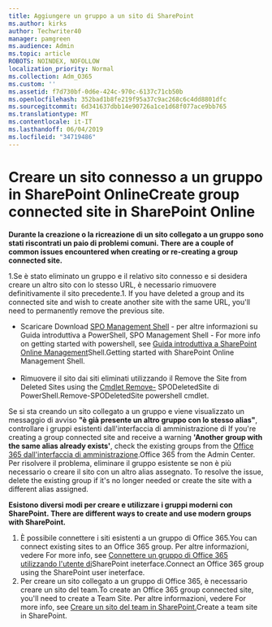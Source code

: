 ```yaml
---
title: Aggiungere un gruppo a un sito di SharePoint
ms.author: kirks
author: Techwriter40
manager: pamgreen
ms.audience: Admin
ms.topic: article
ROBOTS: NOINDEX, NOFOLLOW
localization_priority: Normal
ms.collection: Adm_O365
ms.custom: ''
ms.assetid: f7d730bf-0d6e-424c-970c-6137c71cb50b
ms.openlocfilehash: 352bad1b8fe219f95a37c9ac268c6c4dd8801dfc
ms.sourcegitcommit: 6d341637dbb14e90726a1ce1d68f077ace9bb765
ms.translationtype: MT
ms.contentlocale: it-IT
ms.lasthandoff: 06/04/2019
ms.locfileid: "34719486"
---
```

# <a name="create-group-connected-site-in-sharepoint-online"></a><span data-ttu-id="80d77-102">Creare un sito connesso a un gruppo in SharePoint Online</span><span class="sxs-lookup"><span data-stu-id="80d77-102">Create group connected site in SharePoint Online</span></span>

<p><span data-ttu-id="80d77-103"><strong>Durante la creazione o la ricreazione di un sito collegato a un gruppo sono stati riscontrati un paio di problemi comuni.&nbsp;</strong></span><span class="sxs-lookup"><span data-stu-id="80d77-103"><strong>There are a couple of common issues encountered when creating or re-creating a group connected site.&nbsp;</strong></span></span></p>  <p><span data-ttu-id="80d77-104">1.Se è stato eliminato un gruppo e il relativo sito connesso e si desidera creare un altro sito con lo stesso URL, è necessario rimuovere definitivamente il sito precedente.</span><span class="sxs-lookup"><span data-stu-id="80d77-104">1. If you have deleted a group and its connected site and wish to create another site with the same URL, you'll need to permanently remove the previous site.</span></span></p>  <ul>  <li><span data-ttu-id="80d77-105">Scaricare <a title="SPO Management Shell</span><span class="sxs-lookup"><span data-stu-id="80d77-105">Download <a title="SPO Management Shell</span></span>" href="https://support.office.com/en-ie/article/introduction-to-the-sharepoint-online-management-shell-c16941c3-19b4-4710-8056-34c034493429"><span data-ttu-id="80d77-106">SPO Management Shell</a> - per altre informazioni su Guida introduttiva a PowerShell, <a title="vedere Guida introduttiva a SharePoint Online Management Shell</span><span class="sxs-lookup"><span data-stu-id="80d77-106">SPO Management Shell</a> - For more info on getting started with powershell, see <a title="Getting started with SharePoint Online Management Shell</span></span>" href="https://docs.microsoft.com/en-us/powershell/module/sharepoint-online/remove-sposite?view=sharepoint-ps"><span data-ttu-id="80d77-107">Guida introduttiva a SharePoint Online Management</a>Shell.</span><span class="sxs-lookup"><span data-stu-id="80d77-107">Getting started with SharePoint Online Management Shell</a>.</span></span> <br /><br /></li>  <li><span data-ttu-id="80d77-108">Rimuovere il sito dai siti eliminati utilizzando il <a title="SPODeletedSite</span><span class="sxs-lookup"><span data-stu-id="80d77-108">Remove the Site from Deleted Sites using the <a title="Remove-SPODeletedSite</span></span>" href="https://docs.microsoft.com/en-us/powershell/module/sharepoint-online/remove-sposite?view=sharepoint-ps"><span data-ttu-id="80d77-109">Cmdlet Remove-</a> SPODeletedSite di PowerShell.</span><span class="sxs-lookup"><span data-stu-id="80d77-109">Remove-SPODeletedSite</a> powershell cmdlet.</span></span></li>  </ul>  <p><span data-ttu-id="80d77-110">Se si sta creando un sito collegato a un gruppo e viene visualizzato un messaggio di avviso <strong>"è già presente un altro gruppo con lo stesso alias"</strong>, controllare i gruppi esistenti dall'interfaccia di amministrazione di <a title="Office 365</span><span class="sxs-lookup"><span data-stu-id="80d77-110">If you're creating a group connected site and receive a warning <strong>'Another group with the same alias already exists'</strong>, check the existing groups from the <a title="Office 365 from the Admin Center</span></span>" href="https://admin.microsoft.com/Adminportal/Home?source=applauncher#/groups"><span data-ttu-id="80d77-111">Office 365 dall'interfaccia di amministrazione</a>.</span><span class="sxs-lookup"><span data-stu-id="80d77-111">Office 365 from the Admin Center</a>.</span></span> <span data-ttu-id="80d77-112">Per risolvere il problema, eliminare il gruppo esistente se non è più necessario o creare il sito con un altro alias assegnato.&nbsp;</span><span class="sxs-lookup"><span data-stu-id="80d77-112">To resolve the issue, delete the existing group if it's no longer needed or create the site with a different alias assigned.&nbsp;</span></span></p>  <p><span data-ttu-id="80d77-113"><strong>Esistono diversi modi per creare e utilizzare i gruppi moderni con SharePoint.&nbsp;</strong></span><span class="sxs-lookup"><span data-stu-id="80d77-113"><strong>There are different ways to create and use modern groups with SharePoint.&nbsp;</strong></span></span></p>  <ol>  <li><span data-ttu-id="80d77-114">È possibile connettere i siti esistenti a un gruppo di Office 365.</span><span class="sxs-lookup"><span data-stu-id="80d77-114">You can connect existing sites to an Office 365 group.</span></span> <span data-ttu-id="80d77-115">Per altre informazioni, vedere <a title="connettere un gruppo di Office 365 utilizzando l'utente di ineterface di SharePoint</span><span class="sxs-lookup"><span data-stu-id="80d77-115">For more info, see <a title="Connect an Office 365 group using the SharePoint user ineterface</span></span>" href="https://docs.microsoft.com/en-us/sharepoint/dev/transform/modernize-connect-to-office365-group#connect-an-office-365-group-using-the-sharepoint-user-interface"><span data-ttu-id="80d77-116">Connettere un gruppo di Office 365 utilizzando l'utente di</a>SharePoint ineterface.</span><span class="sxs-lookup"><span data-stu-id="80d77-116">Connect an Office 365 group using the SharePoint user ineterface</a>.</span></span></li>  <li><span data-ttu-id="80d77-117">Per creare un sito collegato a un gruppo di Office 365, è necessario creare un sito del team.</span><span class="sxs-lookup"><span data-stu-id="80d77-117">To create an Office 365 group connected site, you'll need to create a Team Site.</span></span> <span data-ttu-id="80d77-118">Per altre informazioni, vedere <a title="creare un sito del team in SharePoint</span><span class="sxs-lookup"><span data-stu-id="80d77-118">For more info, see <a title="Create a team site in SharePoint</span></span>" href="https://support.office.com/en-us/article/create-a-team-site-in-sharepoint-ef10c1e7-15f3-42a3-98aa-b5972711777d"><span data-ttu-id="80d77-119">Creare un sito del team in SharePoint.</a></span><span class="sxs-lookup"><span data-stu-id="80d77-119">Create a team site in SharePoint.</a></span></span></li>  </ol>


